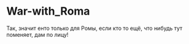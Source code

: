 # War-with_Roma
Так, значит енто только для Ромы, если кто то ещё, что нибудь тут поменяет, дам по лицу!

